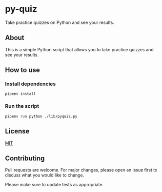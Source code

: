# py-quiz
Take practice quizzes on Python and see your results.

## About
This is a simple Python script that allows you to take practice quizzes and see your results. 

## How to use

### Install dependencies
```
pipenv install
```

### Run the script
```
pipenv run python ./lib/pyquiz.py
```

## License
[MIT](https://choosealicense.com/licenses/mit/)

## Contributing
Pull requests are welcome. For major changes, please open an issue first to discuss what you would like to change.

Please make sure to update tests as appropriate.

